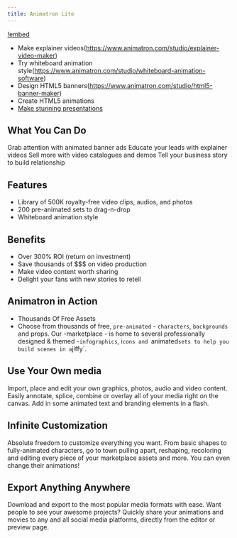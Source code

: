 ```yaml
---
title: Animatron Lite
---
```

<script type="text/javascript">(function(w,s){var e=document.createElement("script");e.type="text/javascript";e.async=true;e.src="https://cdn.pagesense.io/js/webally/f2527eebee974243853bcd47b32631f4.js";var x=document.getElementsByTagName("script")[0];x.parentNode.insertBefore(e,x);})(window,"script");</script>

[!embed](https://embed.wave.video/5e8c762646e0fb002b800a12)


- Make explainer videos(https://www.animatron.com/studio/explainer-video-maker)
- Try whiteboard animation style(https://www.animatron.com/studio/whiteboard-animation-software)
- Design HTML5 banners(https://www.animatron.com/studio/html5-banner-maker)
- Create HTML5 animations
- [Make stunning presentations](https://www.animatron.com/studio/presentation-maker)

## What You Can Do

Grab attention with animated banner ads
Educate your leads with explainer videos
Sell more with video catalogues and demos
Tell your business story to build relationship

## Features

- Library of 500K royalty-free video clips, audios, and photos
- 200 pre-animated sets to drag-n-drop
- Whiteboard animation style

## Benefits

- Over 300% ROI (return on investment)
- Save thousands of $$$ on video production
- Make video content worth sharing
- Delight your fans with new stories to retell


## Animatron in Action

- Thousands Of Free Assets
- Choose from thousands of free, `pre-animated` - `characters`, `backgrounds` and props. Our -marketplace - is home to several professionally designed & themed -`infographics`, i`cons and `animated` sets to help you build scenes in a `jiffy`.

## Use Your Own media

Import, place and edit your own graphics, photos, audio and video content. Easily annotate, splice, combine or overlay all of your media right on the canvas. Add in some animated text and branding elements in a flash.

## Infinite Customization

Absolute freedom to customize everything you want. From basic shapes to fully-animated characters, go to town pulling apart, reshaping, recoloring and editing every piece of your marketplace assets and more. You can even change their animations!

## Export Anything Anywhere

Download and export to the most popular media formats with ease. Want people to see your awesome projects? Quickly share your animations and movies to any and all social media platforms, directly from the editor or preview page.